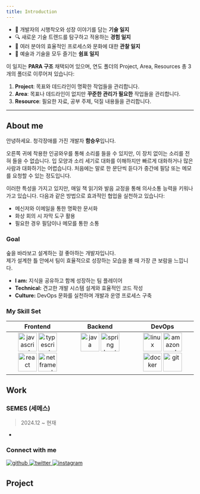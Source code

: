 ```yaml
---
title: Introduction
---
```

- 🔭 개발자의 시행착오와 성장 이야기를 담는 **기술 일지**  
- 🔍 새로운 기술 트렌드를 탐구하고 적용하는 **경험 일지**  
- 🌟 여러 분야의 효율적인 프로세스와 문화에 대한 **관찰 일지**  
- 🎈 예술과 기술을 모두 즐기는 **쉼표 일지**  

이 일지는 **PARA 구조** 채택되어 있으며, 연도 폴더의 Project, Area, Resources 총 3개의 폴더로 이루어져 있습니다:

1. **Project**: 목표와 데드라인이 명확한 작업들을 관리합니다.
2. **Area**: 목표나 데드라인이 없지만 **꾸준한 관리가 필요한** 작업들을 관리합니다.
3. **Resource**: 필요한 자료, 공부 주제, 덕질 내용들을 관리합니다.


---
## About me

안녕하세요. 청각장애를 가진 개발자 **함승우**입니다.

오른쪽 귀에 착용한 인공와우를 통해 소리를 들을 수 있지만, 이 장치 없이는 소리를 전혀 들을 수 없습니다. 입 모양과 소리 세기로 대화를 이해하지만 빠르게 대화하거나 많은 사람과 대화하기는 어렵습니다. 처음에는 말로 한 문단씩 듣다가 중간에 필담 또는 메모를 요청할 수 있는 정도입니다.

이러한 특성을 가지고 있지만, 매일 책 읽기와 발음 교정을 통해 의사소통 능력을 키워나가고 있습니다. 다음과 같은 방법으로 효과적인 협업을 실천하고 있습니다:

- 메신저와 이메일을 통한 명확한 문서화
- 화상 회의 시 자막 도구 활용
- 필요한 경우 필담이나 메모를 통한 소통

### Goal

숲을 바라보고 설계하는 걸 좋아하는 개발자입니다.  
제가 설계한 틀 안에서 팀이 효율적으로 성장하는 모습을 볼 때 가장 큰 보람을 느낍니다.

- **I am:** 지식을 공유하고 함께 성장하는 팀 플레이어
- **Technical:** 견고한 개발 시스템 설계와 효율적인 코드 작성
- **Culture:** DevOps 문화를 실천하며 개발과 운영 프로세스 구축

### My Skill Set  

<table>
    <thead>
        <tr>
            <th align="center" width="33%">Frontend</th>
            <th align="center" width="33%">Backend</th>
            <th align="center" width="33%">DevOps</th>
        </tr>
    </thead>
    <tr>
        <td valign="top">
            <div align="center">
                <img src="https://cdn.jsdelivr.net/gh/devicons/devicon/icons/javascript/javascript-original.svg" alt='javascript' height="50"/>
                <img src="https://cdn.jsdelivr.net/gh/devicons/devicon/icons/typescript/typescript-original.svg" alt='typescript' height="50"/>
                <img src="https://cdn.jsdelivr.net/gh/devicons/devicon/icons/react/react-original.svg" alt='react'  height="50"/>
                <img src="https://cdn.jsdelivr.net/gh/devicons/devicon/icons/dot-net/dot-net-original.svg" alt='net framework'  height="50"/>
            </div>
        </td>
        <td valign="top">
            <div align="center">
                <img src="https://cdn.jsdelivr.net/gh/devicons/devicon/icons/java/java-original.svg" alt='java' height="50"/>
                <img src="https://cdn.jsdelivr.net/gh/devicons/devicon/icons/spring/spring-original.svg" alt='spring boot' height="50"/>
            </div>
        </td>
        <td valign="top">
            <div align="center">
                <img src="https://cdn.jsdelivr.net/gh/devicons/devicon/icons/linux/linux-original.svg" alt='linux'  height="50"/>
                <img src="https://cdn.jsdelivr.net/gh/devicons/devicon@latest/icons/amazonwebservices/amazonwebservices-original-wordmark.svg" alt='amazon web service' height="50" />
                <img src="https://cdn.jsdelivr.net/gh/devicons/devicon/icons/docker/docker-original.svg" alt='docker'  height="50"/>
                <img src="https://cdn.jsdelivr.net/gh/devicons/devicon/icons/git/git-original.svg" alt='git'  height="50"/>
            </div>
        </td>
    </tr>
</table>

## Work

### SEMES (세메스)

> 2024.12 ~ 현재

-

### Connect with me  
<a href="https://github.com/https://github.com/nextlife-dev" target="_blank">
<img src=https://img.shields.io/badge/github-%2324292e.svg?&style=for-the-badge&logo=github&logoColor=white alt=github style="margin-bottom: 5px;" />
</a>
<a href="https://twitter.com/https://x.com/iamkkum" target="_blank">
<img src=https://img.shields.io/badge/twitter-%2300acee.svg?&style=for-the-badge&logo=twitter&logoColor=white alt=twitter style="margin-bottom: 5px;" />
</a>
<a href="https://instagram.com/https://www.instagram.com/seungwoo.mylife/" target="_blank">
<img src=https://img.shields.io/badge/instagram-%23000000.svg?&style=for-the-badge&logo=instagram&logoColor=white alt=instagram style="margin-bottom: 5px;" />
</a>  

## Project